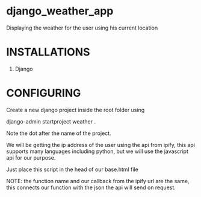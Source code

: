 # django_weather_app
Displaying the weather for the user using his current location

# INSTALLATIONS
1. Django

# CONFIGURING
Create a new django project inside the root folder using

django-admin startproject weather .

Note the dot after the name of the project.

We will be getting the ip address of the user using the api from ipify, this api supports many 
languages including python, but we will use the javascript api for our purpose.

Just place this script in the head of our base.html file

<script>
	function get_ip(json) {
		alert("Your IP Address is: " + json.ip);
	}	
</script>

<script src="https://api.ipify.org?format=jsonp&callback=get_ip"></script>

NOTE: the function name and our callback from the ipify url are the same, this connects our function
with the json the api will send on request.